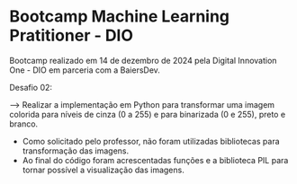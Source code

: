 # Bootcamp Machine Learning Pratitioner - DIO


Bootcamp realizado em 14 de dezembro de 2024 pela Digital Innovation One - DIO em parceria com a BaiersDev.



Desafio 02:



--> Realizar a implementação em Python para transformar uma imagem colorida para níveis de cinza (0 a 255) e para binarizada (0 e 255), preto e branco.

* Como solicitado pelo professor, não foram utilizadas bibliotecas para transformação das imagens.
* Ao final do código foram acrescentadas funções e a biblioteca PIL para tornar possível a visualização das imagens.